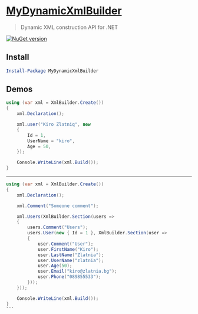 # [MyDynamicXmlBuilder](http://csyntax.github.io/MyDynamicXmlBuilder)
> Dynamic XML construction API for .NET

[![NuGet version](https://badge.fury.io/nu/MyDynamicXmlBuilder.svg)](https://badge.fury.io/nu/MyDynamicXmlBuilder)

## Install
```powershell
Install-Package MyDynamicXmlBuilder
```

## Demos
```cs
using (var xml = XmlBuilder.Create())
{
	xml.Declaration();

    xml.user("Kiro Zlatniq", new
	{
        Id = 1,
        UserName = "kiro",
        Age = 50,
    });

    Console.WriteLine(xml.Build());
}  
```
----
````cs
using (var xml = XmlBuilder.Create())
{
    xml.Declaration();

    xml.Comment("Someone comment");

    xml.Users(XmlBuilder.Section(users =>
	{
        users.Comment("Users");
        users.User(new { Id = 1 }, XmlBuilder.Section(user =>
		{
            user.Comment("User");
            user.FirstName("Kiro");
            user.LastName("Zlatnia");
            user.UserName("zlatnia");
            user.Age(50);
            user.Email("kiro@zlatnia.bg");
            user.Phone("089855533");
        }));
    }));

	Console.WriteLine(xml.Build());
}
```
